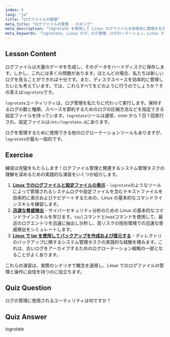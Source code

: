 ```yaml
---
index: 6
lang: "ja"
title: "ログファイルの管理"
meta_title: "ログファイルの管理 - ロギング"
meta_description: "logrotate を使用して Linux ログファイルを効率的に管理する方法を学びます。ディスクスペースを節約するためのログローテーション、圧縮、および設定について学びます。今日から学習を始めましょう！"
meta_keywords: "logrotate, Linux ログ，ログ管理，ログローテーション，Linux チュートリアル，初心者，ガイド，ディスクスペース"
---
```


## Lesson Content

ログファイルは大量のデータを生成し、そのデータをハードディスクに保存します。しかし、これには多くの問題があります。ほとんどの場合、私たちは新しいログを見ることができれば十分です。また、ディスクスペースを効率的に管理したいとも考えています。では、これらすべてをどのように行うのでしょうか？その答えは`logrotate`です。

`logrotate`ユーティリティは、ログ管理を私たちに代わって実行します。保持するログの数と種類、スペースを節約するためのログの圧縮方法などを指定できる設定ファイルを持っています。`logrotate`ツールは通常、cron から 1 日 1 回実行され、設定ファイルは`/etc/logrotate.d`にあります。

ログを管理するために使用できる他のログローテーションツールもありますが、`logrotate`が最も一般的です。

## Exercise

練習は完璧をもたらします！ログファイル管理と関連するシステム管理タスクの理解を深めるための実践的な演習をいくつか紹介します。

1. **[Linux でのログファイルと設定ファイルの表示](https://labex.io/ja/labs/linux-viewing-log-and-configuration-files-in-linux-387914)** - `logrotate`のようなツールによって管理されるシステムログや設定ファイルを含むテキストファイルを効率的に表示およびナビゲートするための、Linux の基本的なコマンドラインスキルを練習します。
2. **[迅速な脅威検出](https://labex.io/ja/labs/linux-rapid-threat-detection-387930)** - サイバーセキュリティ分析のための Linux の基本的なコマンドラインスキルを学びます。`tail`コマンドと`head`コマンドを使用して、最近のログエントリを迅速に抽出し分析し、高リスクの技術環境での迅速な脅威検出をシミュレートします。
3. **[Linux で tar を使用してバックアップを作成および復元する](https://labex.io/ja/labs/comptia-create-and-restore-a-backup-with-tar-in-linux-590843)** - ディレクトリのバックアップに関するシステム管理タスクの実践的な経験を積みます。これは、古いログをアーカイブするためのログローテーション戦略の一部となることがよくあります。

これらの演習は、実際のシナリオで概念を適用し、Linux でのログファイルの管理と操作に自信を持つのに役立ちます。

## Quiz Question

ログの管理に使用されるユーティリティは何ですか？

## Quiz Answer

logrotate
